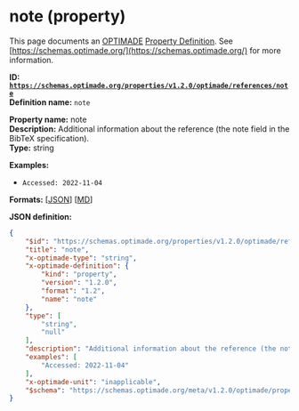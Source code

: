 # note (property)
This page documents an [OPTIMADE](https://www.optimade.org/) [Property Definition](https://schemas.optimade.org/#definitions). See [https://schemas.optimade.org/](https://schemas.optimade.org/) for more information.

**ID: [`https://schemas.optimade.org/properties/v1.2.0/optimade/references/note`](https://schemas.optimade.org/properties/v1.2.0/optimade/references/note)**  
**Definition name:** `note`

**Property name:** note  
**Description:** Additional information about the reference (the note field in the BibTeX specification).  
**Type:** string  



**Examples:**

- `Accessed: 2022-11-04`

**Formats:** [[JSON](note.json)] [[MD](note.md)]

**JSON definition:**

``` json
{
    "$id": "https://schemas.optimade.org/properties/v1.2.0/optimade/references/note",
    "title": "note",
    "x-optimade-type": "string",
    "x-optimade-definition": {
        "kind": "property",
        "version": "1.2.0",
        "format": "1.2",
        "name": "note"
    },
    "type": [
        "string",
        "null"
    ],
    "description": "Additional information about the reference (the note field in the BibTeX specification).",
    "examples": [
        "Accessed: 2022-11-04"
    ],
    "x-optimade-unit": "inapplicable",
    "$schema": "https://schemas.optimade.org/meta/v1.2.0/optimade/property_definition.md"
}
```